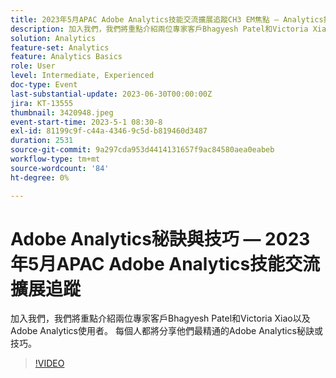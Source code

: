 ```yaml
---
title: 2023年5月APAC Adobe Analytics技能交流擴展追蹤CH3 EM焦點 — Analytics提示與秘訣
description: 加入我們，我們將重點介紹兩位專家客戶Bhagyesh Patel和Victoria Xiao以及Adobe Analytics使用者。 每個人都將分享他們最精通的Adobe Analytics秘訣或技巧。
solution: Analytics
feature-set: Analytics
feature: Analytics Basics
role: User
level: Intermediate, Experienced
doc-type: Event
last-substantial-update: 2023-06-30T00:00:00Z
jira: KT-13555
thumbnail: 3420948.jpeg
event-start-time: 2023-5-1 08:30-8
exl-id: 81199c9f-c44a-4346-9c5d-b819460d3487
duration: 2531
source-git-commit: 9a297cda953d4414131657f9ac84580aea0eabeb
workflow-type: tm+mt
source-wordcount: '84'
ht-degree: 0%

---
```


# Adobe Analytics秘訣與技巧 — 2023年5月APAC Adobe Analytics技能交流擴展追蹤

加入我們，我們將重點介紹兩位專家客戶Bhagyesh Patel和Victoria Xiao以及Adobe Analytics使用者。 每個人都將分享他們最精通的Adobe Analytics秘訣或技巧。

>[!VIDEO](https://video.tv.adobe.com/v/3420948/?learn=on)
